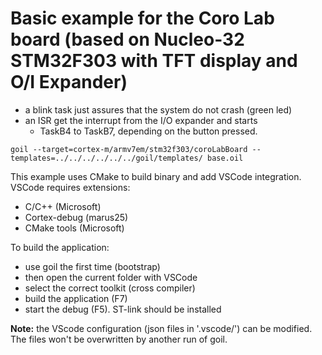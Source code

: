 # Basic example for the Coro Lab board (based on Nucleo-32 STM32F303 with TFT display and O/I Expander)

 * a blink task just assures that the system do not crash (green led)
 * an ISR get the interrupt from the I/O expander and starts
	* TaskB4 to TaskB7, depending on the button pressed.

`
goil --target=cortex-m/armv7em/stm32f303/coroLabBoard --templates=../../../../../../goil/templates/ base.oil
`

This example uses CMake to build binary and add VSCode integration. VSCode requires extensions:
 * C/C++ (Microsoft)
 * Cortex-debug (marus25)
 * CMake tools (Microsoft)

To build the application:
* use goil the first time (bootstrap)
* then open the current folder with VSCode
* select the correct toolkit (cross compiler)
* build the application (F7)
* start the debug (F5). ST-link should be installed

**Note:** the VScode configuration (json files in '.vscode/') can be modified. The files won't be overwritten by another run of goil.
